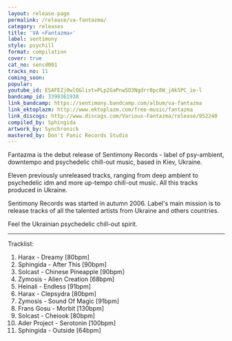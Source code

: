```yaml
---
layout: release-page
permalink: /release/va-fantazma/
category: releases
title: 'VA «Fantazma»'
label: sentimony
style: psychill
format: compilation
cover: true
cat_no: sencd001
tracks_no: 11
coming_soon: 
popular: 
youtube_id: ESAFEZj0wlQ&list=PLp2GaPnw5O3Ngdrr8pc8W_jAk5PC_ie-l
bandcamp_id: 3399361938
link_bandcamp: https://sentimony.bandcamp.com/album/va-fantazma
link_ektoplazm: http://www.ektoplazm.com/free-music/fantazma
link_discogs: http://www.discogs.com/Various-Fantazma/release/952240
compiled_by: Sphingida
artwork_by: Synchronick
mastered_by: Don't Panic Records Studio
---
```


Fantazma is the debut release of Sentimony Records - label of psy-ambient, downtempo and psychedelic chill-out music, based in Kiev, Ukraine.

Eleven previously unreleased tracks, ranging from deep ambient to psychedelic idm and more up-tempo chill-out music. All this tracks produced in Ukraine.

Sentimony Records was started in autumn 2006. Label's main mission is to release tracks of all the talented artists from Ukraine and others countries.

Feel the Ukrainian psychedelic chill-out spirit.

---
Tracklist:

01. Harax - Dreamy [80bpm]
02. Sphingida - After This [90bpm]
03. Solcast - Chinese Pineapple [90bpm]
04. Zymosis - Alien Creation [68bpm]
05. Heinali - Endless [91bpm]
06. Harax - Clepsydra [80bpm]
07. Zymosis - Sound Of Magic [91bpm]
08. Frans Gosu - Morbit [130bpm]
09. Solcast - Cheiook [80bpm]
10. Ader Project - Serotonin [100bpm]
11. Sphingida - Outside [64bpm]
